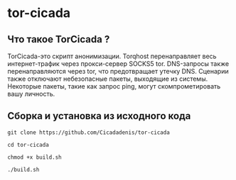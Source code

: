 # tor-cicada
## Что такое TorCicada ?
TorCicada-это скрипт анонимизации. 
Torqhost перенаправляет весь интернет-трафик через прокси-сервер SOCKS5 tor.
DNS-запросы также перенаправляются через tor, что предотвращает утечку DNS. 
Сценарии также отключают небезопасные пакеты, выходящие из системы. 
Некоторые пакеты, такие как запрос ping, могут скомпрометировать вашу личность.

## Сборка и установка из исходного кода

  `git clone https://github.com/Cicadadenis/tor-cicada`

  `cd tor-cicada`

  `chmod +x build.sh`

  `./build.sh`




